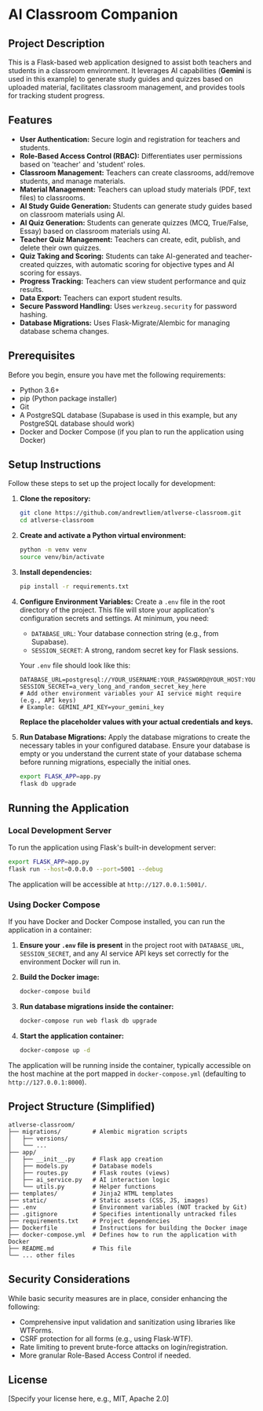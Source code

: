 # AI Classroom Companion

## Project Description

This is a Flask-based web application designed to assist both teachers and students in a classroom environment. It leverages AI capabilities (**Gemini** is used in this example) to generate study guides and quizzes based on uploaded material, facilitates classroom management, and provides tools for tracking student progress.

## Features

*   **User Authentication:** Secure login and registration for teachers and students.
*   **Role-Based Access Control (RBAC):** Differentiates user permissions based on 'teacher' and 'student' roles.
*   **Classroom Management:** Teachers can create classrooms, add/remove students, and manage materials.
*   **Material Management:** Teachers can upload study materials (PDF, text files) to classrooms.
*   **AI Study Guide Generation:** Students can generate study guides based on classroom materials using AI.
*   **AI Quiz Generation:** Students can generate quizzes (MCQ, True/False, Essay) based on classroom materials using AI.
*   **Teacher Quiz Management:** Teachers can create, edit, publish, and delete their own quizzes.
*   **Quiz Taking and Scoring:** Students can take AI-generated and teacher-created quizzes, with automatic scoring for objective types and AI scoring for essays.
*   **Progress Tracking:** Teachers can view student performance and quiz results.
*   **Data Export:** Teachers can export student results.
*   **Secure Password Handling:** Uses `werkzeug.security` for password hashing.
*   **Database Migrations:** Uses Flask-Migrate/Alembic for managing database schema changes.

## Prerequisites

Before you begin, ensure you have met the following requirements:

*   Python 3.6+
*   pip (Python package installer)
*   Git
*   A PostgreSQL database (Supabase is used in this example, but any PostgreSQL database should work)
*   Docker and Docker Compose (if you plan to run the application using Docker)

## Setup Instructions

Follow these steps to set up the project locally for development:

1.  **Clone the repository:**
    ```bash
    git clone https://github.com/andrewtliem/atlverse-classroom.git
    cd atlverse-classroom
    ```

2.  **Create and activate a Python virtual environment:**
    ```bash
    python -m venv venv
    source venv/bin/activate
    ```

3.  **Install dependencies:**
    ```bash
    pip install -r requirements.txt
    ```

4.  **Configure Environment Variables:**
    Create a `.env` file in the root directory of the project. This file will store your application's configuration secrets and settings. At minimum, you need:

    *   `DATABASE_URL`: Your database connection string (e.g., from Supabase).
    *   `SESSION_SECRET`: A strong, random secret key for Flask sessions.

    Your `.env` file should look like this:
    ```dotenv
    DATABASE_URL=postgresql://YOUR_USERNAME:YOUR_PASSWORD@YOUR_HOST:YOUR_PORT/YOUR_DBNAME
    SESSION_SECRET=a_very_long_and_random_secret_key_here
    # Add other environment variables your AI service might require (e.g., API keys)
    # Example: GEMINI_API_KEY=your_gemini_key
    ```
    **Replace the placeholder values with your actual credentials and keys.**

5.  **Run Database Migrations:**
    Apply the database migrations to create the necessary tables in your configured database. Ensure your database is empty or you understand the current state of your database schema before running migrations, especially the initial ones.

    ```bash
    export FLASK_APP=app.py
    flask db upgrade
    ```

## Running the Application

### Local Development Server

To run the application using Flask's built-in development server:

```bash
export FLASK_APP=app.py
flask run --host=0.0.0.0 --port=5001 --debug
```
The application will be accessible at `http://127.0.0.1:5001/`.

### Using Docker Compose

If you have Docker and Docker Compose installed, you can run the application in a container:

1.  **Ensure your `.env` file is present** in the project root with `DATABASE_URL`, `SESSION_SECRET`, and any AI service API keys set correctly for the environment Docker will run in.

2.  **Build the Docker image:**
    ```bash
    docker-compose build
    ```

3.  **Run database migrations inside the container:**
    ```bash
    docker-compose run web flask db upgrade
    ```

4.  **Start the application container:**
    ```bash
    docker-compose up -d
    ```

The application will be running inside the container, typically accessible on the host machine at the port mapped in `docker-compose.yml` (defaulting to `http://127.0.0.1:8000`).

## Project Structure (Simplified)

```
atlverse-classroom/
├── migrations/         # Alembic migration scripts
│   ├── versions/
│   └── ...
├── app/
│   ├── __init__.py     # Flask app creation
│   ├── models.py       # Database models
│   ├── routes.py       # Flask routes (views)
│   ├── ai_service.py   # AI interaction logic
│   └── utils.py        # Helper functions
├── templates/          # Jinja2 HTML templates
├── static/             # Static assets (CSS, JS, images)
├── .env                # Environment variables (NOT tracked by Git)
├── .gitignore          # Specifies intentionally untracked files
├── requirements.txt    # Project dependencies
├── Dockerfile          # Instructions for building the Docker image
├── docker-compose.yml  # Defines how to run the application with Docker
├── README.md           # This file
└── ... other files
```

## Security Considerations

While basic security measures are in place, consider enhancing the following:

*   Comprehensive input validation and sanitization using libraries like WTForms.
*   CSRF protection for all forms (e.g., using Flask-WTF).
*   Rate limiting to prevent brute-force attacks on login/registration.
*   More granular Role-Based Access Control if needed.

## License

[Specify your license here, e.g., MIT, Apache 2.0]

